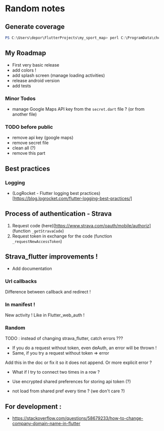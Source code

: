 
# Random notes

## Generate coverage

```powershell
PS C:\Users\depor\FlutterProjects\my_sport_map> perl C:\ProgramData\chocolatey\lib\lcov\tools\bin\genhtml .\coverage\lcov.info -o .\coverage\html\
```

## My Roadmap

- First very basic release
- add colors !
- add splash screen (manage loading activities)
- release android version
- add tests

### Minor Todos

- manage Google Maps API key from the `secret.dart` file ? (or from another file)

### TODO before public

- remove api key (google maps)
- remove secret file
- clean all (?)
- remove this part

## Best practices

### Logging

- (LogRocket - Flutter logging best practices)[https://blog.logrocket.com/flutter-logging-best-practices/]

## Process of authentication - Strava

1. Request code (here)[https://www.strava.com/oauth/mobile/authoriz] (function `_getStravaCode`)
2. Request token in exchange for the code (function `_requestNewAccessToken`)

## Strava_flutter improvements !

- Add documentation

### Url callbacks

Difference between callback and redirect !

### In manifest !

New activity ! Like in Flutter_web_auth !

### Random

TODO : instead of changing strava_flutter, catch errors ???

- If you do a request without token, even deAuth, an error will be thrown !
- Same, if you try a request without token => error

Add this in the doc or fix it so it does not append. Or more explicit error ?

- What if I try to connect two times in a row ?

- Use encrypted shared preferences for storing api token (?)

- not load from shared pref every time ? (we don't care ?)

## For development :

- https://stackoverflow.com/questions/58679233/how-to-change-company-domain-name-in-flutter
